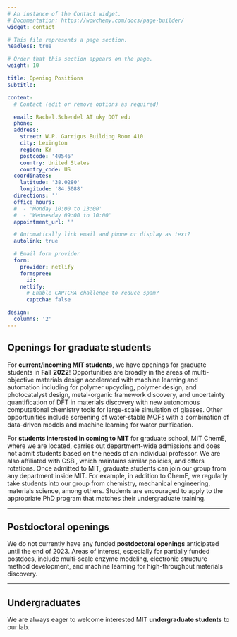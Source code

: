 ```yaml
---
# An instance of the Contact widget.
# Documentation: https://wowchemy.com/docs/page-builder/
widget: contact

# This file represents a page section.
headless: true

# Order that this section appears on the page.
weight: 10

title: Opening Positions
subtitle:

content:
  # Contact (edit or remove options as required)

  email: Rachel.Schendel AT uky DOT edu
  phone: 
  address:
    street: W.P. Garrigus Building Room 410
    city: Lexington
    region: KY
    postcode: '40546'
    country: United States
    country_code: US
  coordinates:
    latitude: '38.0280'
    longitude: '84.5088'
  directions: ''
  office_hours:
  #  - 'Monday 10:00 to 13:00'
  #  - 'Wednesday 09:00 to 10:00'
  appointment_url: ''

  # Automatically link email and phone or display as text?
  autolink: true

  # Email form provider
  form:
    provider: netlify
    formspree:
      id:
    netlify:
      # Enable CAPTCHA challenge to reduce spam?
      captcha: false

design:
  columns: '2'
---
```

## Openings for graduate students

For **current/incoming MIT students**, we have openings for graduate students in **Fall 2022**! Opportunities are broadly in the areas of multi-objective materials design accelerated with machine learning and automation including for polymer upcycling, polymer design, and photocatalyst design, metal-organic framework discovery, and uncertainty quantification of DFT in materials discovery with new autonomous computational chemistry tools for large-scale simulation of glasses. Other opportunities include screening of water-stable MOFs with a combination of data-driven models and machine learning for water purification.

For **students interested in coming to MIT** for graduate school, MIT ChemE, where we are located, carries out department-wide admissions and does not admit students based on the needs of an individual professor. We are also affiliated with CSBi, which maintains similar policies, and offers rotations. Once admitted to MIT, graduate students can join our group from any department inside MIT. For example, in addition to ChemE, we regularly take students into our group from chemistry, mechanical engineering, materials science, among others. Students are encouraged to apply to the appropriate PhD program that matches their undergraduate training.
***

## Postdoctoral openings

We do not currently have any funded **postdoctoral openings** anticipated until the end of 2023. Areas of interest, especially for partially funded postdocs, include multi-scale enzyme modeling, electronic structure method development, and machine learning for high-throughput materials discovery.

***

## Undergraduates

We are always eager to welcome interested MIT **undergraduate students** to our lab.
